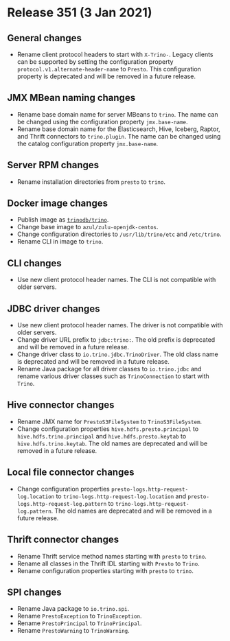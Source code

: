 # Release 351 (3 Jan 2021)

## General changes

* Rename client protocol headers to start with `X-Trino-`.
  Legacy clients can be supported by setting the configuration property
  `protocol.v1.alternate-header-name` to `Presto`. This configuration
  property is deprecated and will be removed in a future release.

## JMX MBean naming changes

* Rename base domain name for server MBeans to `trino`. The name can
  be changed using the configuration property `jmx.base-name`.
* Rename base domain name for the Elasticsearch, Hive, Iceberg, Raptor,
  and Thrift connectors to `trino.plugin`. The name can be changed
  using the catalog configuration property `jmx.base-name`.

## Server RPM changes

* Rename installation directories from `presto` to `trino`.

## Docker image changes

* Publish image as [`trinodb/trino`](https://hub.docker.com/r/trinodb/trino).
* Change base image to `azul/zulu-openjdk-centos`.
* Change configuration directories to `/usr/lib/trino/etc` and `/etc/trino`.
* Rename CLI in image to `trino`.

## CLI changes

* Use new client protocol header names. The CLI is not compatible with older servers.

## JDBC driver changes

* Use new client protocol header names. The driver is not compatible with older servers.
* Change driver URL prefix to `jdbc:trino:`.
  The old prefix is deprecated and will be removed in a future release.
* Change driver class to `io.trino.jdbc.TrinoDriver`.
  The old class name is deprecated and will be removed in a future release.
* Rename Java package for all driver classes to `io.trino.jdbc` and rename
  various driver classes such as `TrinoConnection` to start with `Trino`.

## Hive connector changes

* Rename JMX name for `PrestoS3FileSystem` to `TrinoS3FileSystem`.
* Change configuration properties
  `hive.hdfs.presto.principal` to `hive.hdfs.trino.principal` and
  `hive.hdfs.presto.keytab` to `hive.hdfs.trino.keytab`.
  The old names are deprecated and will be removed in a future release.

## Local file connector changes

* Change configuration properties
  `presto-logs.http-request-log.location` to `trino-logs.http-request-log.location` and
  `presto-logs.http-request-log.pattern` to `trino-logs.http-request-log.pattern`.
  The old names are deprecated and will be removed in a future release.

## Thrift connector changes

* Rename Thrift service method names starting with `presto` to `trino`.
* Rename all classes in the Thrift IDL starting with `Presto` to `Trino`.
* Rename configuration properties starting with `presto` to `trino`.

## SPI changes

* Rename Java package to `io.trino.spi`.
* Rename `PrestoException` to `TrinoException`.
* Rename `PrestoPrincipal` to `TrinoPrincipal`.
* Rename `PrestoWarning` to `TrinoWarning`.
